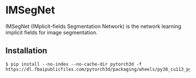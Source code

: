 # IMSegNet

IMSegNet (IMplicit-fields Segmentation Network) is the network learning implicit fields for image segmentation.

## Installation

```shell
$ pip install --no-index --no-cache-dir pytorch3d -f https://dl.fbaipublicfiles.com/pytorch3d/packaging/wheels/py38_cu113_pyt1110/download.html
```

